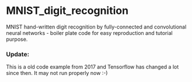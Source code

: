 # MNIST_digit_recognition
MNIST hand-written digit recognition by fully-connected and convolutional neural networks - boiler plate code for easy reproduction and tutorial purpose.

### Update:
This is a old code example from 2017 and Tensorflow has changed a lot since then. It may not run properly now :-)
